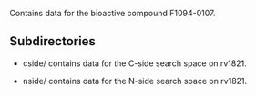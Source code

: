 Contains data for the bioactive compound F1094-0107.

## Subdirectories

- cside/ contains data for the C-side search space on rv1821.

- nside/ contains data for the N-side search space on rv1821.

